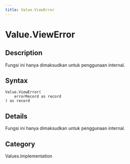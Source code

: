 ```yaml
---
title: Value.ViewError
---
```


# Value.ViewError


## Description

Fungsi ini hanya dimaksudkan untuk penggunaan internal.


## Syntax

```powerquery
Value.ViewError(
    errorRecord as record
) as record
```


## Details

Fungsi ini hanya dimaksudkan untuk penggunaan internal.



## Category
Values.Implementation
